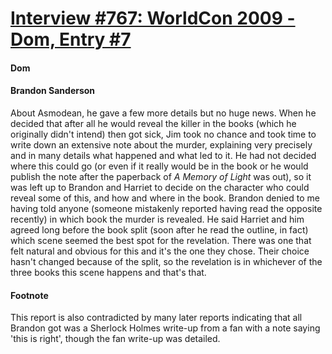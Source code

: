 # [Interview #767: WorldCon 2009 - Dom, Entry #7](https://www.theoryland.com/intvmain.php?i=767#7)

#### Dom

#### Brandon Sanderson

About Asmodean, he gave a few more details but no huge news. When he decided that after all he would reveal the killer in the books (which he originally didn't intend) then got sick, Jim took no chance and took time to write down an extensive note about the murder, explaining very precisely and in many details what happened and what led to it. He had not decided where this could go (or even if it really would be in the book or he would publish the note after the paperback of
*A Memory of Light*
was out), so it was left up to Brandon and Harriet to decide on the character who could reveal some of this, and how and where in the book. Brandon denied to me having told anyone (someone mistakenly reported having read the opposite recently) in which book the murder is revealed. He said Harriet and him agreed long before the book split (soon after he read the outline, in fact) which scene seemed the best spot for the revelation. There was one that felt natural and obvious for this and it's the one they chose. Their choice hasn't changed because of the split, so the revelation is in whichever of the three books this scene happens and that's that.

#### Footnote

This report is also contradicted by many later reports indicating that all Brandon got was a Sherlock Holmes write-up from a fan with a note saying 'this is right', though the fan write-up was detailed.

